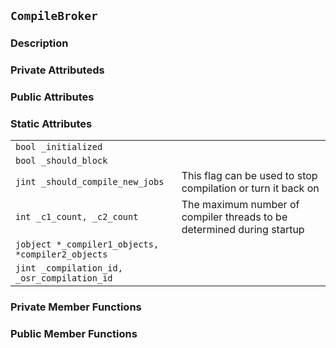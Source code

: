 ## `CompileBroker`

### Description



### Private Attributeds


### Public Attributes 


### Static Attributes 
||| 
|-|-|
|`bool _initialized`||
|`bool _should_block`||
|`jint _should_compile_new_jobs`|This flag can be used to stop compilation or turn it back on|
|`int _c1_count, _c2_count`|The maximum number of compiler threads to be determined during startup|
|`jobject *_compiler1_objects, *compiler2_objects`||
|`jint _compilation_id, _osr_compilation_id`||


### Private Member Functions 



### Public Member Functions









